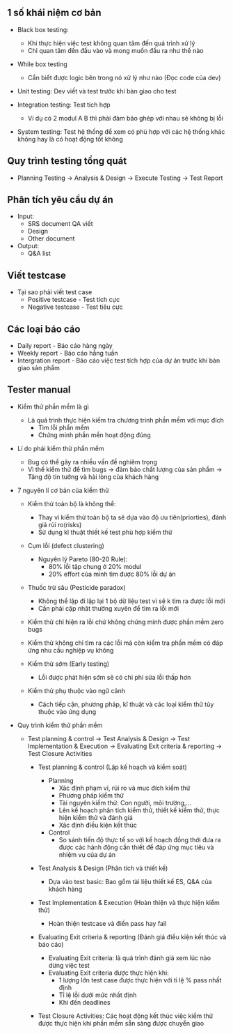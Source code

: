 ## 1 số khái niệm cơ bản 
- Black box testing: 
    - Khi thực hiện việc test không quan tâm đến quá trình xử lý
    - Chỉ quan tâm đến đầu vào và mong muốn đầu ra như thế nào 

- While box testing 
    - Cần biết được logic bên trong nó xử lý như nào (Đọc code của dev)

- Unit testing: Dev viết và test trước khi bàn giao cho test 
- Integration testing: Test tích hợp
    - Ví dụ có 2 modul A B thì phải đảm bảo ghép với nhau sẽ không bị lỗi 
    
- System testing: Test hệ thống để xem có phù hợp với các hệ thống khác không hay là có hoạt động tốt không

## Quy trình testing tổng quát 
- Planning Testing ->  Analysis & Design ->  Execute Testing  -> Test Report

## Phân tích yêu cầu dự án 
- Input: 
    - SRS document QA viết 
    - Design 
    - Other document 
- Output:
    - Q&A list

## Viết testcase
- Tại sao phải viết test case 
    - Positive testcase - Test tích cực 
    - Negative testcase - Test tiêu cực

## Các loại báo cáo 
- Daily report - Báo cáo hàng ngày 
- Weekly report - Báo cáo hằng tuần
- Intergration report - Báo cáo việc test tích hợp của dự án trước khi bàn giao sản phẩm


## Tester manual 
- Kiểm thử phần mềm là gì 
    - Là quá trình thực hiện kiểm tra chương trình phần mềm với mục đích 
        - Tìm lỗi phần mềm 
        - Chứng minh phần mền hoạt động đúng 

- Lí do phải kiểm thử phần mềm 
    - Bug có thể gây ra nhiều vấn đề nghiêm trọng
    - Vì thế kiểm thử để tìm bugs -> đảm bảo chất lượng của sản phẩm -> Tăng độ tin tưởng và hài lòng của khách hàng 

- 7 nguyên lí cơ bản của kiểm thử 
    - Kiểm thử toàn bộ là không thể: 
        - Thay vì kiểm thử toàn bộ ta sẽ dựa vào độ ưu tiên(priorties), đánh giá rủi ro(risks)
        - Sử dụng kĩ thuật thiết kế test phù hợp kiểm thử 
    
    - Cụm lỗi (defect clustering)
        - Nguyên lý Pareto (80-20 Rule): 
            - 80% lỗi tập chung ở 20% modul 
            - 20% effort của mình tìm được 80% lỗi dự án

    - Thuốc trừ sâu (Pesticide paradox)
        - Không thể lặp đi lặp lại 1 bộ dữ liệu test vì sẽ k tìm ra được lỗi mới 
        - Cần phải cập nhât thường xuyên để tìm ra lỗi mới 

    - Kiểm thử chỉ hiện ra lỗi chứ không chứng minh được phần mềm zero bugs
    
    - Kiểm thử không chỉ tìm ra các lỗi mà còn kiểm tra phần mềm có đáp ứng nhu cầu nghiệp vụ không

    - Kiểm thử sớm (Early testing)
        - Lỗi được phát hiện sớm sẽ có chi phí sửa lỗi thấp hơn

    - Kiểm thử phụ thuộc vào ngữ cảnh
        - Cách tiếp cận, phương pháp, kĩ thuật và các loại kiểm thử tùy thuộc vào ứng dụng 

- Quy trình kiểm thử phần mềm
    - Test planning & control  -> Test Analysis & Design  -> Test Implementation & Execution  -> Evaluating Exit criteria & reporting  -> Test Closure Activities
        - Test planning & control (Lập kế hoạch và kiểm soát)
            - Planning 
                - Xác định phạm vi, rủi ro và muc đích kiểm thử 
                - Phương pháp kiểm thử
                - Tài nguyên kiểm thử: Con người, môi trường,...
                - Lên kế hoạch phân tích kiểm thử, thiết kế kiểm thử, thực hiện kiểm thử và đánh giá 
                - Xác định điều kiện kết thúc 
            - Control 
                - So sánh tiến độ thực tế so với kế hoạch đồng thời đưa ra được các hành động cần thiết để đáp ứng mục tiêu và nhiệm vụ của dự án 
        - Test Analysis & Design (Phân tích và thiết kế) 
            - Dựa vào test basic: Bao gồm tài liệu thiết kế ES, Q&A của khách hàng 

        - Test Implementation & Execution (Hoàn thiện và thực hiện kiểm thử)
            - Hoàn thiện testcase và điền pass hay fail  

        - Evaluating Exit criteria & reporting (Đánh giá điều kiện kết thúc và báo cáo)
            - Evaluating Exit criteria: là quá trình đánh giá xem lúc nào dừng việc test 
            - Evaluating Exit criteria được thực hiện khi: 
                - 1 lượng lớn test case được thực hiện với tỉ lệ % pass nhất định 
                - Tỉ lệ lỗi dưới mức nhất định
                - Khi đến deadlines

        - Test Closure Activities: Các hoạt động kết thúc việc kiểm thử được thực hiện khi phần mềm sẵn sàng được chuyển giao  